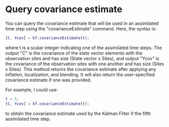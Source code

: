 # Query covariance estimate
You can query the covariance estimate that will be used in an assimilated time step using the "covarianceEstimate" command. Here, the syntax is:
```matlab
[C, Ycov] = kf.covarianceEstimate(t);
```
where t is a scalar integer indicating one of the assimilated time steps. The output "C" is the covariance of the state vector elements with the observation sites and has size (State vector x Sites), and output "Ycov" is the covariance of the observation sites with one another and has size (Sites x Sites). This method returns the covariance estimate after applying any inflation, localization, and blending. It will also return the user-specified covariance estimate if one was provided.

For example, I could use:
```matlab
t = 5;
[C, Ycov] = kf.covarianceEstimate(t);
```
to obtain the covariance estimate used by the Kalman Filter if the fifth assimilated time step.
